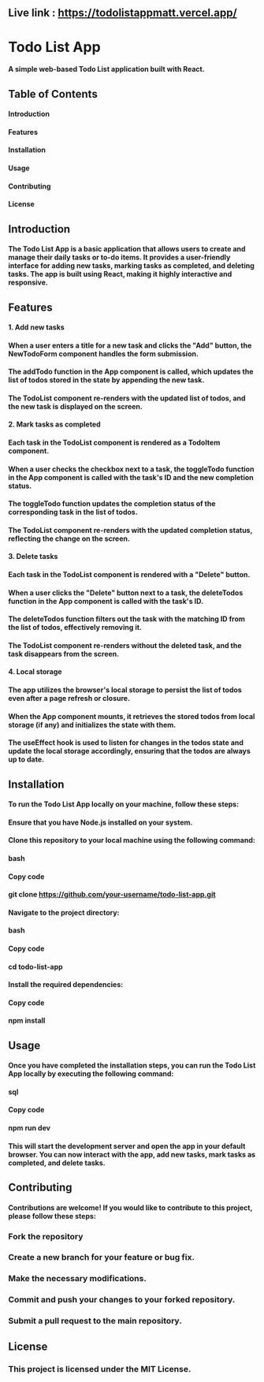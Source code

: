 ## Live link : https://todolistappmatt.vercel.app/
# Todo List App
#### A simple web-based Todo List application built with React.
## Table of Contents
#### Introduction
#### Features
#### Installation
#### Usage
#### Contributing
#### License
## Introduction
#### The Todo List App is a basic application that allows users to create and manage their daily tasks or to-do items. It provides a user-friendly interface for adding new tasks, marking tasks as completed, and deleting tasks. The app is built using React, making it highly interactive and responsive.
## Features
#### 1. Add new tasks
#### When a user enters a title for a new task and clicks the "Add" button, the NewTodoForm component handles the form submission.
#### The addTodo function in the App component is called, which updates the list of todos stored in the state by appending the new task.
#### The TodoList component re-renders with the updated list of todos, and the new task is displayed on the screen.
#### 2. Mark tasks as completed
#### Each task in the TodoList component is rendered as a TodoItem component.
#### When a user checks the checkbox next to a task, the toggleTodo function in the App component is called with the task's ID and the new completion status.
#### The toggleTodo function updates the completion status of the corresponding task in the list of todos.
#### The TodoList component re-renders with the updated completion status, reflecting the change on the screen.
#### 3. Delete tasks
#### Each task in the TodoList component is rendered with a "Delete" button.
#### When a user clicks the "Delete" button next to a task, the deleteTodos function in the App component is called with the task's ID.
#### The deleteTodos function filters out the task with the matching ID from the list of todos, effectively removing it.
#### The TodoList component re-renders without the deleted task, and the task disappears from the screen.
#### 4. Local storage
#### The app utilizes the browser's local storage to persist the list of todos even after a page refresh or closure.
#### When the App component mounts, it retrieves the stored todos from local storage (if any) and initializes the state with them.
#### The useEffect hook is used to listen for changes in the todos state and update the local storage accordingly, ensuring that the todos are always up to date.
## Installation
#### To run the Todo List App locally on your machine, follow these steps:

#### Ensure that you have Node.js installed on your system.

#### Clone this repository to your local machine using the following command:

#### bash
#### Copy code
#### git clone https://github.com/your-username/todo-list-app.git
#### Navigate to the project directory:

#### bash
#### Copy code
#### cd todo-list-app
#### Install the required dependencies:
#### Copy code
#### npm install
## Usage
#### Once you have completed the installation steps, you can run the Todo List App locally by executing the following command:

#### sql
#### Copy code
#### npm run dev
#### This will start the development server and open the app in your default browser. You can now interact with the app, add new tasks, mark tasks as completed, and delete tasks.

## Contributing
#### Contributions are welcome! If you would like to contribute to this project, please follow these steps:

### Fork the repository
### Create a new branch for your feature or bug fix.
### Make the necessary modifications.
### Commit and push your changes to your forked repository.
### Submit a pull request to the main repository.
## License
### This project is licensed under the MIT License.

